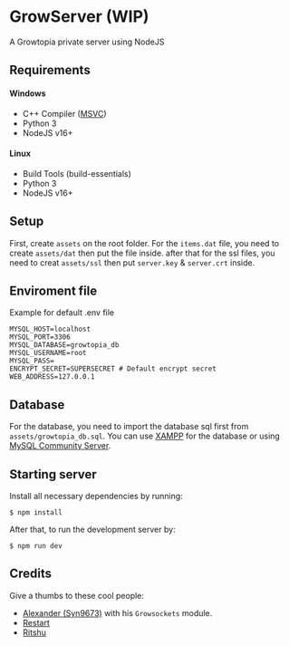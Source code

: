 # GrowServer (WIP)

A Growtopia private server using NodeJS

## Requirements

#### Windows

- C++ Compiler ([MSVC](https://visualstudio.microsoft.com/vs/features/cplusplus/))
- Python 3
- NodeJS v16+

#### Linux

- Build Tools (build-essentials)
- Python 3
- NodeJS v16+

## Setup

First, create `assets` on the root folder. For the `items.dat` file, you need to create `assets/dat` then put the file inside. after that for the ssl files, you need to creat `assets/ssl` then put `server.key` & `server.crt` inside.

## Enviroment file

Example for default .env file

```
MYSQL_HOST=localhost
MYSQL_PORT=3306
MYSQL_DATABASE=growtopia_db
MYSQL_USERNAME=root
MYSQL_PASS=
ENCRYPT_SECRET=SUPERSECRET # Default encrypt secret
WEB_ADDRESS=127.0.0.1
```

## Database

For the database, you need to import the database sql first from `assets/growtopia_db.sql`. You can use [XAMPP](https://www.apachefriends.org/download.html) for the database or using [MySQL Community Server](https://dev.mysql.com/downloads/mysql/).

## Starting server

Install all necessary dependencies by running:

```
$ npm install
```

After that, to run the development server by:

```
$ npm run dev
```

## Credits

Give a thumbs to these cool people:

- [Alexander (Syn9673)](https://github.com/Syn9673) with his `Growsockets` module.
- [Restart](https://github.com/iRestartz)
- [Ritshu](https://github.com/Ritshu)
